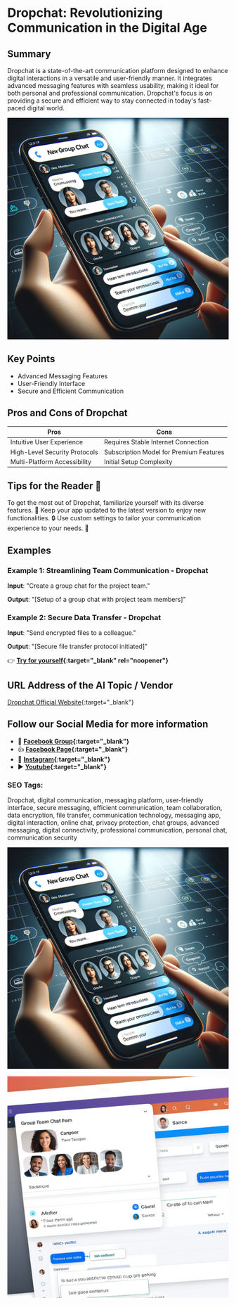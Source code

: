 
# Dropchat: Revolutionizing Communication in the Digital Age

## Summary
Dropchat is a state-of-the-art communication platform designed to enhance digital interactions in a versatile and user-friendly manner. It integrates advanced messaging features with seamless usability, making it ideal for both personal and professional communication. Dropchat's focus is on providing a secure and efficient way to stay connected in today's fast-paced digital world.

![Alt text](dropchatdall.webp)


## Key Points
- Advanced Messaging Features
- User-Friendly Interface
- Secure and Efficient Communication

## Pros and Cons of Dropchat
| Pros | Cons |
|------|------|
| Intuitive User Experience | Requires Stable Internet Connection |
| High-Level Security Protocols | Subscription Model for Premium Features |
| Multi-Platform Accessibility | Initial Setup Complexity |

## Tips for the Reader 📱
To get the most out of Dropchat, familiarize yourself with its diverse features. 🚀 Keep your app updated to the latest version to enjoy new functionalities. 🔒 Use custom settings to tailor your communication experience to your needs. 💬

## Examples
### Example 1: Streamlining Team Communication - Dropchat
**Input**: 
"Create a group chat for the project team."

**Output**: 
"[Setup of a group chat with project team members]"

### Example 2: Secure Data Transfer - Dropchat
**Input**: 
"Send encrypted files to a colleague."

**Output**: 
"[Secure file transfer protocol initiated]"

👉 **[Try for yourself](https://app.dropchat.co/){:target="_blank" rel="noopener"}**

## URL Address of the AI Topic / Vendor
[Dropchat Official Website](https://app.dropchat.co/){:target="_blank"}

## Follow our Social Media for more information
- 📘 **[Facebook Group](https://www.facebook.com/groups/trionxai){:target="_blank"}**
- 👍 **[Facebook Page](https://www.facebook.com/ai.trionxai){:target="_blank"}**
- 📸 **[Instagram](https://www.instagram.com/trionxai/){:target="_blank"}**
- ▶️ **[Youtube](https://www.youtube.com/@robotdocs/){:target="_blank"}**


### SEO Tags:
Dropchat, digital communication, messaging platform, user-friendly interface, secure messaging, efficient communication, team collaboration, data encryption, file transfer, communication technology, messaging app, digital interaction, online chat, privacy protection, chat groups, advanced messaging, digital connectivity, professional communication, personal chat, communication security


![Alt text](dropchatdall-1.webp)

![Alt text](dropchat1.webp)
